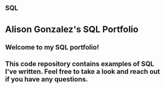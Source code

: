 ## SQL
# Alison Gonzalez's SQL Portfolio

## Welcome to my SQL portfolio! 

## This code repository contains examples of SQL I've written. Feel free to take a look and reach out if you have any questions.
